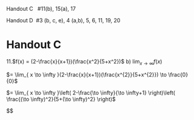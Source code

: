 Handout C   #11(b), 15(a), 17

Handout D  #3 (b, c, e), 4 (a,b), 5, 6, 11, 19, 20

# Handout C

11.$f(x) = (2-\frac{x}{x+1})(\frac{x^2}{5+x^2})$
b) $\lim_{ x \to \infty } f(x)$

$= \lim_{ x \to \infty }(2-\frac{x}{x+1})(\frac{x^{2}}{5+x^{2}}) \to \frac{0}{0}$

$= \lim_{ x \to \infty }\left( 2-\frac{\to \infty}{\to \infty+1} \right)\left( \frac{(\to \infty)^2}{5+(\to \infty)^2} \right)$

$$